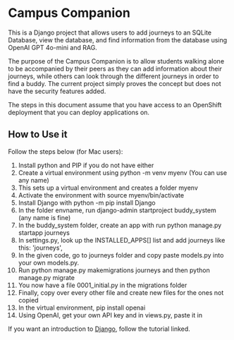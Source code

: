 # Campus Companion

This is a Django project that allows users to add journeys to an SQLite Database, view the database, and find information from the database using OpenAI GPT 4o-mini and RAG.

The purpose of the Campus Companion is to allow students walking alone to be accompanied by their peers as they can add information about their journeys, while others can look through the different journeys in order to find a buddy. The current project simply proves the concept but does not have the security features added.

The steps in this document assume that you have access to an OpenShift deployment that you can deploy applications on.

## How to Use it

Follow the steps below (for Mac users):

1. Install python and PIP if you do not have either 
2. Create a virtual environment using python -m venv myenv (You can use any name)
3. This sets up a virtual environment and creates a folder myenv
4. Activate the environment with source myenv/bin/activate
5. Install Django with python -m pip install Django
6. In the folder envname, run django-admin startproject buddy_system (any name is fine)
7. In the buddy_system folder, create an app with run python manage.py startapp journeys
8. In settings.py, look up the INSTALLED_APPS[] list and add journeys like this: 'journeys',
9. In the given code, go to journeys folder and copy paste models.py into your own models.py.
10. Run python manage.py makemigrations journeys and then python manage.py migrate
11. You now have a file 0001_initial.py in the migrations folder
12. Finally, copy over every other file and create new files for the ones not copied
13. In the virtual environment, pip install openai
14. Using OpenAI, get your own API key and in views.py, paste it in

If you want an introduction to [Django](https://www.w3schools.com/django/index.php), follow the tutorial linked.
